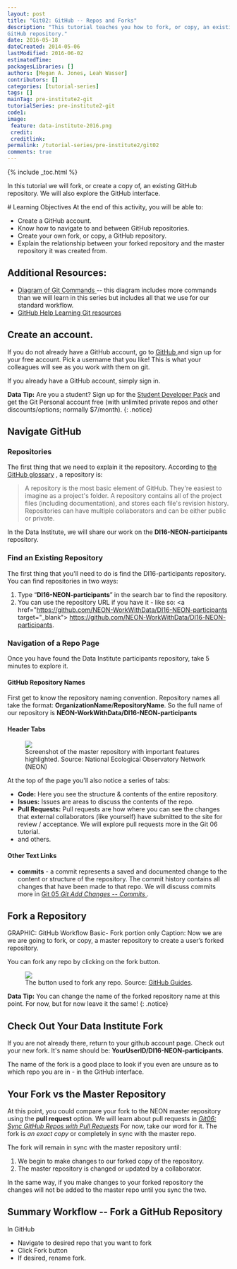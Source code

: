 ```yaml
---
layout: post
title: "Git02: GitHub -- Repos and Forks"
description: "This tutorial teaches you how to fork, or copy, an existing
GitHub repository."
date: 2016-05-18
dateCreated: 2014-05-06
lastModified: 2016-06-02
estimatedTime:
packagesLibraries: []
authors: [Megan A. Jones, Leah Wasser]
contributors: []
categories: [tutorial-series]
tags: []
mainTag: pre-institute2-git
tutorialSeries: pre-institute2-git
code1:
image:
 feature: data-institute-2016.png
 credit:
 creditlink:
permalink: /tutorial-series/pre-institute2/git02
comments: true
---
```


{% include _toc.html %}

In this tutorial we will fork, or create a copy of, an existing GitHub
repository. We will also explore the GitHub interface.

<div id="objectives" markdown="1">
# Learning Objectives
At the end of this activity, you will be able to:

* Create a GitHub account.
* Know how to navigate to and between GitHub repositories.
* Create your own fork, or copy, a GitHub repository.
* Explain the relationship between your forked repository and the master
repository it was created from.

## Additional Resources:

* <a href="http://rogerdudler.github.io/git-guide/files/git_cheat_sheet.pdf" target="_blank"> Diagram of Git Commands </a>
-- this diagram includes more commands than we will
learn in this series but includes all that we use for our standard workflow.
* <a href="https://help.github.com/articles/good-resources-for-learning-git-and-github/" target="_blank"> GitHub Help Learning Git resources </a>

</div>

## Create an account.
If you do not already have a GitHub account, go to <a href="http://github.com" target="_blank" >GitHub </a> and sign up for
your free account. Pick a username that you like! This is what your colleagues will
see as you work with them on git.

If you already have a GitHub account, simply sign in.

<i class="fa fa-star"></i> **Data Tip:** Are you a student? Sign up for the
<a href="https://education.github.com/pack" target="_blank" >Student Developer Pack</a>
and get the Git Personal account free (with unlimited private repos and other
discounts/options; normally $7/month).
{: .notice}

## Navigate GitHub

### Repositories

The first thing that we need to explain it the repository.
According to
<a href="https://help.github.com/articles/github-glossary/" target="_blank"> the GitHub glossary</a>
, a repository is:

> A repository is the most basic element of GitHub. They're easiest to imagine
as a project's folder. A repository contains all of the project files (including
documentation), and stores each file's revision history. Repositories can have
multiple collaborators and can be either public or private.

In the Data Institute, we will share our work on the
**DI16-NEON-participants** repository.

### Find an Existing Repository

The first thing that you'll need to do is find the DI16-participants repository.
You can find repositories in two ways:

1. Type  “**DI16-NEON-participants**”  in the search bar to find the repository.
2. You can use the repository URL if you have it - like so:
<a href="https://github.com/NEON-WorkWithData/DI16-NEON-participants target="_blank"> https://github.com/NEON-WorkWithData/DI16-NEON-participants</a>.

### Navigation of a Repo Page

Once you have found the Data Institute participants repository, take 5 minutes 
to explore it.


#### GitHub Repository Names
First get to know the repository naming convention. Repository names all take
the format: **OrganizationName**/**RepositoryName**. So the full name of our
repository is **NEON-WorkWithData/DI16-NEON-participants**

#### Header Tabs

 <figure>
	<a href="{{ site.baseurl }}/images/pre-institute-content/Git/Git-MasterScreenshot-tabs.png">
	<img src="{{ site.baseurl }}/images/pre-institute-content/Git/Git-MasterScreenshot-tabs.png"></a>
	<figcaption> Screenshot of the master repository with important features highlighted. 
	Source: National Ecological Observatory Network (NEON) 
	</figcaption>
</figure>

At the top of the page you'll also notice a series of tabs:

* **Code:** Here you see the structure & contents of the entire repository.
* **Issues:** Issues are areas to discuss the contents of the repo.
* **Pull Requests:** Pull requests are how where you can see the changes that
external collaborators (like yourself) have submitted to the site for review /
acceptance. We will explore pull requests more in the Git 06 tutorial.
* and others. 

#### Other Text Links

* **commits** - a commit represents a saved and documented change to the content
or structure of the repository. The commit history contains all changes that
have been made to that repo. We will discuss commits more in
<a href="{{ site.baseurl }}/tutorial-series/pre-institute2/git05" target="_blank"> Git 05 *Git Add Changes -- Commits* </a>.

## Fork a Repository

GRAPHIC: GitHub Workflow Basic- Fork portion only
Caption: Now we are we are going to fork, or copy, a master repository to create
a user’s forked repository.

You can fork any repo by clicking on the fork button.

 <figure>
	<a href="{{ site.baseurl }}/images/pre-institute-content/Git/GitHubGuides_Bootcamp-Fork.png">
	<img src="{{ site.baseurl }}/images/pre-institute-content/Git/GitHubGuides_Bootcamp-Fork.png"></a>
	<figcaption> The button used to fork any repo. Source:
<a href="https://guides.github.com/activities/forking/" target="_blank">GitHub Guides</a>.  
	</figcaption>
</figure>

<i class="fa fa-star"></i> **Data Tip:** You can change the name of the forked 
repository name at this point. For now, but for now leave it the same!
{: .notice}

## Check Out Your Data Institute Fork

If you are not already there, return to your github account page. Check out your
new fork. It's name should be: **YourUserID/DI16-NEON-participants**.

The name of the fork is a good place to  look if you even are unsure as to
which repo you are in - in the GitHub interface.

## Your Fork vs the Master Repository

At this point, you could compare your fork to the NEON master repository using 
the **pull request** option. We will learn about pull requests in 
<a href="{{ site.baseurl }}/tutorial-series/pre-institute2/git06" target="_blank"> *Git06: Sync GitHub Repos with Pull Requests*</a>
For now, take our word for it. The fork is *an exact copy* or completely in sync
with the master repo.

The fork will remain in sync with the master repository until:

1. We begin to make changes to our forked copy of the repository.
2. The master repository is changed or updated by a collaborator.

In the same way, if you make changes to your forked repository the changes will
not be added to the master repo until you sync the two.

## Summary Workflow -- Fork a GitHub Repository

In GitHub

* Navigate to desired repo that you want to fork
* Click Fork button
* If desired, rename fork.
